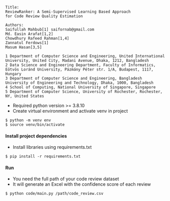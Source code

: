 ```
Title:
ReviewRanker: A Semi-Supervised Learning Based Approach 
for Code Review Quality Estimation
```

```
Authors:
Saifullah Mahbub[1] saifornab@gmail.com
Md. Easin Arafat[1,2]
Chowdhury Rafeed Rahman[1,4]
Zannatul Ferdows[1]
Masum Hasan[3,5]

1 Department of Computer Science and Engineering, United International University, United City, Madani Avenue, Dhaka, 1212, Bangladesh
2 Data Science and Engineering Department, Faculty of Informatics, Eötvös Loránd University, Pázmány Péter str. 1/A, Budapest, 1117, Hungary
3 Department of Computer Science and Engineering, Bangladesh University of Engineering and Technology, Dhaka, 1000, Bangladesh
4 School of Computing, National University of Singapore, Singapore
5 Department of Computer Science, University of Rochester, Rochester, NY, United States
```

- Required python version >= 3.8.10
- Create virtual environment and activate venv in project
```shell script
$ python -m venv env
$ source venv/bin/activate
```

#### Install project dependencies 
- Install libraries using requirements.txt
```shell script
$ pip install -r requirements.txt
```

#### Run 
- You need the full path of your code review dataset
- It will generate an Excel with the confidence score of each review
```shell script
$ python code/main.py /path/code_review.csv
```

